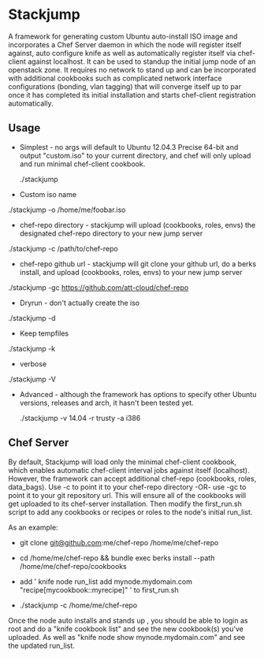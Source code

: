 # Stackjump

A framework for generating custom Ubuntu auto-install ISO image and incorporates a Chef Server daemon in which the node will register itself against, auto configure knife as well as automatically register itself via chef-client against localhost.  It can be used to standup the initial jump node of an openstack zone.  It requires no network to stand up and can be incorporated with additional cookbooks such as complicated network interface configurations (bonding, vlan tagging) that will converge itself up to par once it has completed its initial installation and starts chef-client registration automatically.

## Usage

 * Simplest - no args will default to Ubuntu 12.04.3 Precise 64-bit and output "custom.iso" to your current directory, and chef will only upload and run minimal chef-client cookbook.

   ./stackjump

 * Custom iso name

  ./stackjump -o /home/me/foobar.iso

 * chef-repo directory - stackjump will upload (cookbooks, roles, envs) the designated chef-repo directory to your new jump server

  ./stackjump -c /path/to/chef-repo

 * chef-repo github url - stackjump will git clone your github url, do a berks install, and upload (cookbooks, roles, envs) to your new jump server

  ./stackjump -gc https://github.com/att-cloud/chef-repo

 * Dryrun - don't actually create the iso

  ./stackjump -d

 * Keep tempfiles

  ./stackjump -k

 * verbose

  ./stackjump -V

 * Advanced - although the framework has options to specify other Ubuntu versions, releases and arch, it hasn't been tested yet.

   ./stackjump -v 14.04 -r trusty -a i386

## Chef Server

By default, Stackjump will load only the minimal chef-client cookbook, which enables automatic chef-client interval jobs against itself (localhost).  However, the framework can accept additional chef-repo (cookbooks, roles, data_bags).  Use -c to point it to your chef-repo directory -OR- use -gc to point it to your git repository url.  This will ensure all of the cookbooks will get uploaded to its chef-server installation.  Then modify the first_run.sh script to add any cookbooks or recipes or roles to the node's initial run_list.

As an example:

* git clone git@github.com:me/chef-repo /home/me/chef-repo

* cd /home/me/chef-repo && bundle exec berks install --path /home/me/chef-repo/cookbooks

* add ' knife node run_list add mynode.mydomain.com "recipe[mycookbook::myrecipe]" ' to first_run.sh

* ./stackjump -c /home/me/chef-repo

Once the node auto installs and stands up , you should be able to login as root and do a "knife cookbook list" and see the new cookbook(s) you've uploaded.  As well as "knife node show mynode.mydomain.com" and see the updated run_list.
